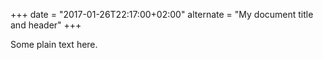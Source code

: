 +++
date = "2017-01-26T22:17:00+02:00"
alternate = "My document title and header"
+++

Some plain text here.
